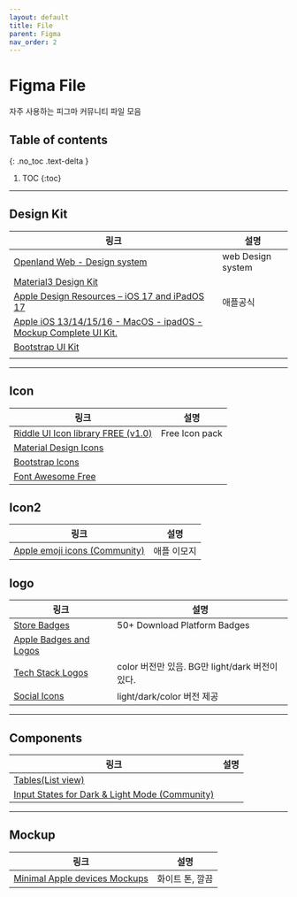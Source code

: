 ```yaml
---
layout: default
title: File
parent: Figma
nav_order: 2
---
```


# Figma File
자주 사용하는 피그마 커뮤니티 파일 모음

## Table of contents
{: .no_toc .text-delta }

1. TOC
{:toc}


---
## Design Kit

|링크|설명|
|--|--|
|[Openland Web - Design system](https://www.figma.com/community/file/1043155661476968345)|web Design system|
|[Material3 Design Kit](https://www.figma.com/community/file/1035203688168086460)||
|[Apple Design Resources – iOS 17 and iPadOS 17](https://www.figma.com/community/file/1248375255495415511)|애플공식|
|[Apple iOS 13/14/15/16 - MacOS - ipadOS - Mockup Complete UI Kit.](https://www.figma.com/community/file/1129042711905918112)||
|[Bootstrap UI Kit](https://www.figma.com/community/file/876022745968684318)||
|||


---

## Icon

|링크|설명|
|--|--|
|[Riddle UI Icon library FREE (v1.0)](https://www.figma.com/community/file/1225846854031994714)|Free Icon pack|
|[Material Design Icons](https://www.figma.com/community/file/1018004203735657159)||
|[Bootstrap Icons](https://www.figma.com/community/file/1172931415891390979)||
|[Font Awesome Free](https://www.figma.com/community/file/836278983960849574)||



## Icon2

|링크|설명|
|--|--|
|[Apple emoji icons (Community)](https://www.figma.com/community/file/1005122464237232101)|애플 이모지|


## logo

|링크|설명|
|--|--|
|[Store Badges](https://www.figma.com/community/file/1171962252273559219)|50+ Download Platform Badges | BRIX Templates|
|[Apple Badges and Logos](https://www.figma.com/community/file/1133751281916939807)||
|[Tech Stack Logos](https://www.figma.com/community/file/1215867213830319287)|color 버전만 있음. BG만 light/dark 버전이 있다.|
|[Social Icons](https://www.figma.com/community/file/1062685834129210498)|light/dark/color 버전 제공|


---

## Components

|링크|설명|
|--|--|
|[Tables(List view)](https://www.figma.com/community/file/1201455928454894690)||
|[Input States for Dark & Light Mode (Community)](https://www.figma.com/community/file/1163918149351760613)||


---

## Mockup

|링크|설명|
|--|--|
|[Minimal Apple devices Mockups](https://www.figma.com/community/file/813403365694699823)|화이트 톤, 깔끔|

